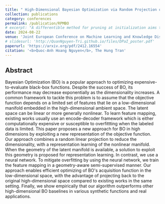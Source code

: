 ```yaml
---
title: " High-Dimensional Bayesian Optimization via Random Projection of Manifold Subspaces"
collection: publications
category: conferences
permalink: /publication/RPMBO
# excerpt: "A differentible method for pruning at initialization aims to convert the hard discrete optimization of finding Node Path Balance sparse networks into a fast and easy-to-integrate differentiable optimization problem."
date: 2024-08-22
venue: 'Joint European Conference on Machine Learning and Knowledge Discovery in Databases'
# slidesurl: 'http://QuanNguyen-Tri.github.io/files/DPaI_poster.pdf'
paperurl: 'https://arxiv.org/pdf/2412.16554'
citation: '<b>Quoc-Anh Hoang Nguyen</b>, The Hung Tran'
---
```


Abstract
------

Bayesian Optimization (BO) is a popular approach to optimizing expensive-to-evaluate black-box functions. Despite the success of BO, its performance may decrease exponentially as the dimensionality increases. A common framework to tackle this problem is to assume that the objective function depends on a limited set of features that lie on a low-dimensional manifold embedded in the high-dimensional ambient space. The latent space can be linear or more generally nonlinear. To learn feature mapping, existing works usually use an encode-decoder framework which is either computationally expensive or susceptible to overfittting when the labeled data is limited. This paper proposes a new approach for BO in high dimensions by exploiting a new representation of the objective function. Our approach combines a random linear projection to reduce the dimensionality, with a representation learning of the nonlinear manifold. When the geometry of the latent manifold is available, a solution to exploit this geometry is proposed for representation learning. In contrast, we use a neural network. To mitigate overfitting by using the neural network, we train the feature mapping in a geometry-aware semi-supervised manner. Our approach enables efficient optimizing of BO's acquisition function in the low-dimensional space, with the advantage of projecting back to the original high-dimensional space compared to existing works in the same setting. Finally, we show empirically that our algorithm outperforms other high-dimensional BO baselines in various synthetic functions and real applications.

